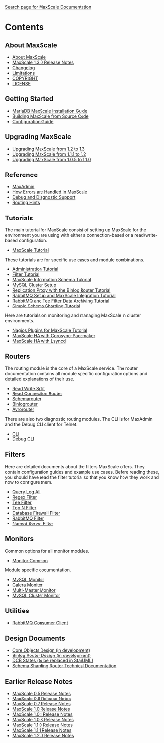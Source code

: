 
[Search page for MaxScale Documentation](http://mariadb-corporation.github.io/MaxScale/Search/)

# Contents

## About MaxScale

 - [About MaxScale](About/About-MaxScale.md)
 - [MaxScale 1.3.0 Release Notes](Release-Notes/MaxScale-1.3.0-Release-Notes.md)
 - [Changelog](Changelog.md)
 - [Limitations](About/Limitations.md)
 - [COPYRIGHT](About/COPYRIGHT.md)
 - [LICENSE](About/LICENSE.md)

## Getting Started

 - [MariaDB MaxScale Installation Guide](Getting-Started/MariaDB-MaxScale-Installation-Guide.md)
 - [Building MaxScale from Source Code](Getting-Started/Building-MaxScale-from-Source-Code.md)
 - [Configuration Guide](Getting-Started/Configuration-Guide.md)

## Upgrading MaxScale

- [Upgrading MaxScale from 1.2 to 1.3](Upgrading/Upgrading-To-MaxScale-1.3.md)
- [Upgrading MaxScale from 1.1.1 to 1.2](Upgrading/Upgrading-To-MaxScale-1.2.md)
- [Upgrading MaxScale from 1.0.5 to 1.1.0](Upgrading/Upgrading-To-MaxScale-1.1.0.md)

## Reference

 - [MaxAdmin](Reference/MaxAdmin.md)
 - [How Errors are Handled in MaxScale](Reference/How-errors-are-handled-in-MaxScale.md)
 - [Debug and Diagnostic Support](Reference/Debug-And-Diagnostic-Support.md)
 - [Routing Hints](Reference/Hint-Syntax.md)

## Tutorials

The main tutorial for MaxScale consist of setting up MaxScale for the environment you are using with either a connection-based or a read/write-based configuration.

 - [MaxScale Tutorial](Tutorials/MaxScale-Tutorial.md)

These tutorials are for specific use cases and module combinations.

 - [Administration Tutorial](Tutorials/Administration-Tutorial.md)
 - [Filter Tutorial](Tutorials/Filter-Tutorial.md)
 - [MaxScale Information Schema Tutorial](Tutorials/MaxScale-Information-Schema.md)
 - [MySQL Cluster Setup](Tutorials/MySQL-Cluster-Setup.md)
 - [Replication Proxy with the Binlog Router Tutorial](Tutorials/Replication-Proxy-Binlog-Router-Tutorial.md)
 - [RabbitMQ Setup and MaxScale Integration Tutorial](Tutorials/RabbitMQ-Setup-And-MaxScale-Integration.md)
 - [RabbitMQ and Tee Filter Data Archiving Tutorial](Tutorials/RabbitMQ-And-Tee-Archiving.md)
 - [Simple Schema Sharding Tutorial](Tutorials/Simple-Sharding-Tutorial.md)

Here are tutorials on monitoring and managing MaxScale in cluster environments.

 - [Nagios Plugins for MaxScale Tutorial](Tutorials/Nagios-Plugins.md)
 - [MaxScale HA with Corosync-Pacemaker](Tutorials/MaxScale-HA-with-Corosync-Pacemaker.md)
 - [MaxScale HA with Lsyncd](Tutorials/MaxScale-HA-with-lsyncd.md)

## Routers

The routing module is the core of a MaxScale service. The router documentation
contains all module specific configuration options and detailed explanations
of their use.

 - [Read Write Split](Routers/ReadWriteSplit.md)
 - [Read Connection Router](Routers/ReadConnRoute.md)
 - [Schemarouter](Routers/SchemaRouter.md)
 - [Binlogrouter](Routers/Binlogrouter.md)
 - [Avrorouter](Routers/Avrorouter.md)

There are also two diagnostic routing modules. The CLI is for MaxAdmin and
the Debug CLI client for Telnet.

 - [CLI](Routers/CLI.md)
 - [Debug CLI](Routers/Debug-CLI.md)

## Filters

Here are detailed documents about the filters MaxScale offers. They contain configuration guides and example use cases. Before reading these, you should have read the filter tutorial so that you know how they work and how to configure them.

 - [Query Log All](Filters/Query-Log-All-Filter.md)
 - [Regex Filter](Filters/Regex-Filter.md)
 - [Tee Filter](Filters/Tee-Filter.md)
 - [Top N Filter](Filters/Top-N-Filter.md)
 - [Database Firewall Filter](Filters/Database-Firewall-Filter.md)
 - [RabbitMQ Filter](Filters/RabbitMQ-Filter.md)
 - [Named Server Filter](Filters/Named-Server-Filter.md)

## Monitors

Common options for all monitor modules.

 - [Monitor Common](Monitors/Monitor-Common.md)

Module specific documentation.

 - [MySQL Monitor](Monitors/MySQL-Monitor.md)
 - [Galera Monitor](Monitors/Galera-Monitor.md)
 - [Multi-Master Monitor](Monitors/MM-Monitor.md)
 - [MySQL Cluster Monitor](Monitors/NDB-Cluster-Monitor.md)

## Utilities

 - [RabbitMQ Consumer Client](Filters/RabbitMQ-Consumer-Client.md)

## Design Documents

 - [Core Objects Design (in development)](http://mariadb-corporation.github.io/MaxScale/Design-Documents/core-objects-html-docs)
 - [Binlog Router Design (in development)](http://mariadb-corporation.github.io/MaxScale/Design-Documents/binlog-router-html-docs)
 - [DCB States (to be replaced in StarUML)](Design-Documents/DCB-States.pdf)
 - [Schema Sharding Router Technical Documentation](Design-Documents/SchemaRouter-technical.md)

## Earlier Release Notes

 - [MaxScale 0.5 Release Notes](Release-Notes/MaxScale-0.5-Release-Notes.md)
 - [MaxScale 0.6 Release Notes](Release-Notes/MaxScale-0.6-Release-Notes.md)
 - [MaxScale 0.7 Release Notes](Release-Notes/MaxScale-0.7-Release-Notes.md)
 - [MaxScale 1.0 Release Notes](Release-Notes/MaxScale-1.0-Release-Notes.md)
 - [MaxScale 1.0.1 Release Notes](Release-Notes/MaxScale-1.0.1-Release-Notes.md)
 - [MaxScale 1.0.3 Release Notes](Release-Notes/MaxScale-1.0.3-Release-Notes.md)
 - [MaxScale 1.1.0 Release Notes](Release-Notes/MaxScale-1.1-Release-Notes.md)
 - [MaxScale 1.1.1 Release Notes](Release-Notes/MaxScale-1.1.1-Release-Notes.md)
 - [MaxScale 1.2.0 Release Notes](Release-Notes/MaxScale-1.2.0-Release-Notes.md)

